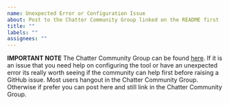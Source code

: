 ```yaml
---
name: Unexpected Error or Configuration Issue
about: Post to the Chatter Community Group linked on the README first
title: ""
labels: ""
assignees: ""
---
```


**IMPORTANT NOTE** The Chatter Community Group can be found [here](https://success.salesforce.com/_ui/core/chatter/groups/GroupProfilePage?g=0F9300000009O5p). If it is an issue that you need help on configuring the tool or have an unexpected error its really worth seeing if the community can help first before raising a GitHub issue. Most users hangout in the Chatter Community Group. Otherwise if prefer you can post here and still link in the Chatter Community Group.
